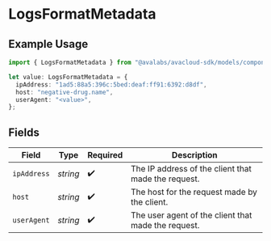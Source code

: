 # LogsFormatMetadata

## Example Usage

```typescript
import { LogsFormatMetadata } from "@avalabs/avacloud-sdk/models/components";

let value: LogsFormatMetadata = {
  ipAddress: "1ad5:88a5:396c:5bed:deaf:ff91:6392:d8df",
  host: "negative-drug.name",
  userAgent: "<value>",
};
```

## Fields

| Field                                               | Type                                                | Required                                            | Description                                         |
| --------------------------------------------------- | --------------------------------------------------- | --------------------------------------------------- | --------------------------------------------------- |
| `ipAddress`                                         | *string*                                            | :heavy_check_mark:                                  | The IP address of the client that made the request. |
| `host`                                              | *string*                                            | :heavy_check_mark:                                  | The host for the request made by the client.        |
| `userAgent`                                         | *string*                                            | :heavy_check_mark:                                  | The user agent of the client that made the request. |